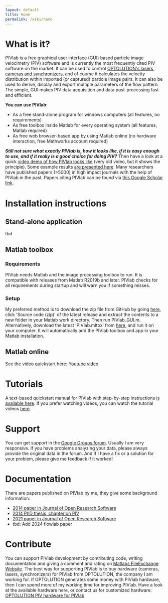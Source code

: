```yaml
---
layout: default
title: Home
permalink: /wiki/home
---
```

# What is it?

PIVlab is a free graphical user interface (GUI) based particle image velocimetry (PIV) software and is currently the most frequently cited PIV software on the market. It can be used to control [OPTOLUTION's lasers, cameras and synchronizers](https://optolution.com/en/products/particle-image-velocimetry-piv/), and of course it calculates the velocity distribution within imported (or captured) particle image pairs. It can also be used to derive, display and export multiple parameters of the flow pattern. The simple, GUI makes PIV data acquisition and data post-processing fast and efficient.

**You can use PIVlab:**
* As a free stand-alone program for windows computers (all features, no requirements)
* As free toolbox inside Matlab for every operating system (all features, Matlab required)
* As free web browser-based app by using Matlab online (no hardware interaction, free Mathworks account required)


_**Still not sure what exactly PIVlab is, how it looks like, if it is easy enough to use, and if it really is a good choice for doing PIV?**_ Then have a look at a quick [video demo of how PIVlab looks like](https://www.youtube.com/watch?v=P9HDj4oGS98) (very old video, but it shows the principle). Some example results [are presented here](https://www.youtube.com/watch?v=LXtrEX5X6SI). Many researchers have published papers (>5000)  in high impact journals with the help of PIVlab in the past. Papers citing PIVlab can be found via [this Google Scholar link](https://scholar.google.de/scholar?hl=de&as_sdt=0%2C5&q=%28%22pivlab%22+%7C+%22piv+lab%22%29+AND+%28%22piv%22+%7C+%22particle+image+velocimetry%22%29+-%22%40pivlab.net%22&btnG=).

# Installation instructions
## Stand-alone application
tbd
## Matlab toolbox
### Requirements
PIVlab needs Matlab and the image processing toolbox to run. It is compatible with releases from Matlab R2019b and later. PIVlab checks for all requirements during startup and will warn you if something misses.
### Setup
My preferred method is to download the zip file from GitHub by going [here](https://github.com/Shrediquette/PIVlab/releases), click 'Source code (zip)' of the latest release and extract the contents to a new folder in your Matlab work directory. Then run PIVlab\_GUI.m.  
Alternatively, download the latest 'PIVlab.mltbx' from [here](https://github.com/Shrediquette/PIVlab/releases), and run it on your computer. It will automatically add the PIVlab toolbox and app in your Matlab installation.
## Matlab online
See the video quickstart here: [Youtube video](https://www.youtube.com/watch?v=EQHfAmRxXw4)
# Tutorials

A text-based quickstart manual for PIVlab with step-by-step instructions [is available here](https://github.com/Shrediquette/PIVlab/wiki/Quickstart:-Analyze-PIV-data). If you prefer watching videos, you can watch the tutorial videos [here](https://github.com/Shrediquette/PIVlab/wiki/Video-tutorials).

# Support

You can get support in the [Google Groups forum](https://groups.google.com/forum/?hl=en-GB#!forum/pivlab). Usually I am very responsive. If you have problems analyzing your data, please always provide the original data in the forum. And if I have a fix or a solution for your problem, please give me feedback if it worked!

# Documentation

There are papers published on PIVlab by me, they give some background information:

*   [2014 paper in Journal of Open Research Software](https://openresearchsoftware.metajnl.com/articles/10.5334/jors.bl)
*   [2014 PhD thesis, chapter on PIV](https://pure.rug.nl/ws/portalfiles/portal/14094707/Chapter_2.pdf)
*   [2021 paper in Journal of Open Research Software](https://openresearchsoftware.metajnl.com/articles/10.5334/jors.334)
*   tbd: Add 2024 flowlab paper

# Contribute

You can support PIVlab development by contributing code, writing documentation and giving a comment and rating on [Matlabs FileExchange Website](https://de.mathworks.com/matlabcentral/fileexchange/27659). The best way for supporting PIVlab is to buy hardware (cameras, lasers, synchronizers) for PIVlab from OPTOLUTION, the company I am working for. If OPTOLUTION generates some money with PIVlab hardware, then I can spend more of my working time for improving PIVlab. Have a look at the available hardware here, or contact us for customized hardware:  
[OPTOLUTION PIV hardware for PIVlab](https://optolution.com/en/products/particle-image-velocimetry-piv/)
